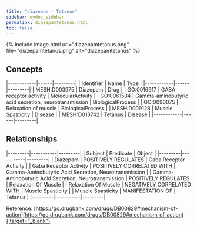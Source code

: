 ```yaml
---
title: "diazepam - Tetanus"
sidebar: mydoc_sidebar
permalink: diazepamtetanus.html
toc: false 
---
```


{% include image.html url="diazepamtetanus.png" file="diazepamtetanus.png" alt="diazepamtetanus" %}

## Concepts

|------------|------|---------|
| Identifier | Name | Type    |
|------------|------|---------|
| MESH:D003975 | Diazepam | Drug |
| GO:0016917 | GABA receptor activity | MolecularActivity |
| GO:0061534 | Gamma-aminobutyric acid secretion, neurotransmission | BiologicalProcess |
| GO:0090075 | Relaxation of muscle | BiologicalProcess |
| MESH:D009128 | Muscle Spasticity | Disease |
| MESH:D013742 | Tetanus | Disease |
|------------|------|---------|

## Relationships

|---------|-----------|---------|
| Subject | Predicate | Object  |
|---------|-----------|---------|
| Diazepam | POSITIVELY REGULATES | Gaba Receptor Activity |
| Gaba Receptor Activity | POSITIVELY CORRELATED WITH | Gamma-Aminobutyric Acid Secretion, Neurotransmission |
| Gamma-Aminobutyric Acid Secretion, Neurotransmission | POSITIVELY REGULATES | Relaxation Of Muscle |
| Relaxation Of Muscle | NEGATIVELY CORRELATED WITH | Muscle Spasticity |
| Muscle Spasticity | MANIFESTATION OF | Tetanus |
|---------|-----------|---------|

Reference: [https://go.drugbank.com/drugs/DB00829#mechanism-of-action](https://go.drugbank.com/drugs/DB00829#mechanism-of-action){:target="_blank"}